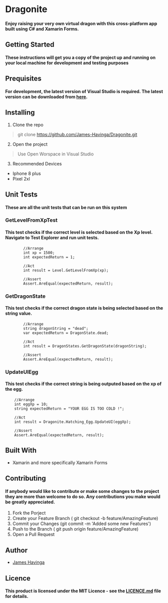 <!-- Headings -->
# Dragonite
#### Enjoy raising your very own virtual dragon with this cross-platform app built using C# and Xamarin Forms.


## Getting Started
#### These instructions will get you a copy of the project up and running on your local machine for development and testing purposes

## Prequisites
#### For development, the latest version of Visual Studio is required. The latest version can be downloaded from [here](https://visualstudio.microsoft.com/downloads/).

## Installing 
1. Clone the repo
> git clone https://github.com/James-Havinga/Dragonite.git

2. Open the project
> Use Open Worspace in Visual Studio

3. Recommended Devices 
* Iphone 8 plus
* Pixel 2xl

## Unit Tests
#### These are all the unit tests that can be run on this system

### GetLevelFromXpTest
#### This test checks if the correct level is selected based on the Xp level. Navigate to Test Explorer and run unit tests.

            //Arrange   
            int xp = 1500;
            int expectedReturn = 1;

            //Act
            int result = Level.GetLevelFromXp(xp);

            //Assert
            Assert.AreEqual(expectedReturn, result);
        
### GetDragonState
#### This test checks if the correct dragon state is being selected based on the string value.
            //Arrange   
            string dragonString = "dead";
            var expectedReturn = DragonState.dead;

            //Act
            int result = DragonStates.GetDragonState(dragonString);

            //Assert
            Assert.AreEqual(expectedReturn, result);

### UpdateUIEgg
#### This test checks if the correct string is being outputed based on the xp of the egg.
        //Arrange   
        int eggXp = 10;
        string expectedReturn = "YOUR EGG IS TOO COLD !";

        //Act
        int result = Dragonite.Hatching_Egg.UpdateUI(eggXp);

        //Assert
        Assert.AreEqual(expectedReturn, result);

## Built With
* Xamarin and more specifically Xamarin Forms

## Contributing 
#### If anybody would like to contribute or make some changes to the project they are more than welcome to do so. Any contributions you make would be greatly appreciated.

1. Fork the Porject
2. Create your Feature Branch ( git checkout -b feature/AmazingFeature)
3. Commit your Changes (git commit -m 'Added some new Features')
4. Push to the Branch ( git push origin feature/AmazingFeature)
5. Open a Pull Request

## Author

* [James Havinga](https://github.com/James-Havinga)

## Licence
#### This product is licensed under the MIT Licence - see the [LICENCE.md](https://github.com/James-Havinga/Dragonite/pull/1/commits/e211e30e9809e9422e0149128e9c22899b4b49c6) file for details.
